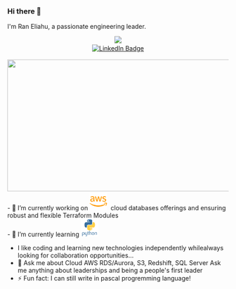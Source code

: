 ### Hi there 👋

I'm Ran Eliahu, a passionate engineering leader. 


<div id="header" align="center">
  <img src="https://media.giphy.com/media/M9gbBd9nbDrOTu1Mqx/giphy.gif" width="100"/>
</div>

<div id="badges"  align="center">
  <a href="https://www.linkedin.com/in/raneliahu/">
    <img src="https://img.shields.io/badge/LinkedIn-blue?style=for-the-badge&logo=linkedin&logoColor=white" alt="LinkedIn Badge"/>
  </a>
</div>
<div align = "center">
<img src="https://komarev.com/ghpvc/?username=eliahu7&style=flat-square&color=blue" alt=""/>
</div>
<div align="center">
  <img src="https://media.giphy.com/media/dWesBcTLavkZuG35MI/giphy.gif" width="600" height="300"/>
</div>
<div>
- 🔭 I’m currently working on  <img src="https://github.com/devicons/devicon/blob/master/icons/amazonwebservices/amazonwebservices-plain-wordmark.svg" title="AWS" alt="AWS" width="40" height="40"/>&nbsp; cloud databases offerings and ensuring robust and flexible Terraform Modules
</div>
<div>
- 🌱 I’m currently learning <img src="https://github.com/devicons/devicon/blob/master/icons/python/python-original-wordmark.svg" title="python" alt="python" width="40" height="40"/>&nbsp;  
</div>

- I like coding and learning new technologies independently whilealways looking for collaboration opportunities...
- 💬 Ask me about Cloud AWS RDS/Aurora, S3, Redshift, SQL Server
     Ask me anything about leaderships and being a people's first leader
- ⚡ Fun fact: I can still write in pascal progremming language! 
